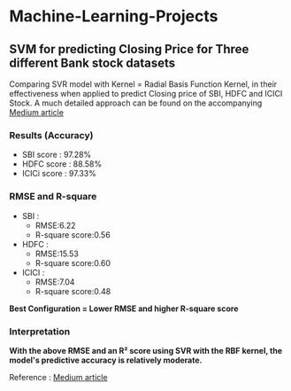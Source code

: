 # Machine-Learning-Projects

## SVM for predicting Closing Price for Three different Bank stock datasets
Comparing  SVR model with Kernel = Radial Basis Function Kernel, in their effectiveness when applied to predict Closing price of SBI, HDFC and ICICI Stock. A much detailed approach can be found on the accompanying [Medium article](https://medium.com/@rupesh1684/stock-market-prediction-using-machine-learning-model-svm-e4aaca529886)

### Results (Accuracy)
- SBI score : 97.28%
- HDFC score : 88.58%
- ICICi score : 97.33%

### RMSE and R-square
- SBI :
   - RMSE:6.22
   - R-square score:0.56
- HDFC :
   - RMSE:15.53
   - R-square score:0.60
- ICICI :
   - RMSE:7.04
   - R-square score:0.48

 **Best Configuration = Lower RMSE and higher R-square score**

### Interpretation

**With the above RMSE and an R² score using SVR with the RBF kernel, the model's predictive accuracy is relatively moderate.**

Reference : [Medium article](https://medium.com/@rupesh1684/stock-market-prediction-using-machine-learning-model-svm-e4aaca529886)
  

